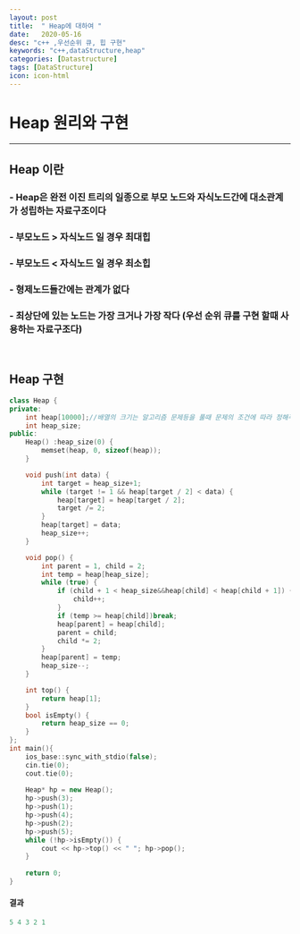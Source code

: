 ```yaml
---
layout: post
title:  " Heap에 대하여 "
date:   2020-05-16
desc: "c++ ,우선순위 큐, 힙 구현"
keywords: "c++,dataStructure,heap"
categories: [Datastructure]
tags: [DataStructure]
icon: icon-html
---
```

Heap 원리와 구현
===

---
## Heap 이란
### - Heap은 완전 이진 트리의 일종으로 부모 노드와 자식노드간에 대소관계가 성립하는 자료구조이다
### - 부모노드 > 자식노드 일 경우 최대힙
### - 부모노드 < 자식노드 일 경우 최소힙 
### - 형제노드들간에는 관계가 없다
### - 최상단에 있는 노드는 가장 크거나 가장 작다 (우선 순위 큐를 구현 할때 사용하는 자료구조다)

<br/>

## Heap 구현

``` c++
class Heap {
private:
	int heap[10000];//배열의 크기는 알고리즘 문제등을 풀때 문제의 조건에 따라 정해주면 됩니다.
	int heap_size;
public:
    Heap() :heap_size(0) {
		memset(heap, 0, sizeof(heap));
	}

	void push(int data) {
        int target = heap_size+1;
        while (target != 1 && heap[target / 2] < data) {
            heap[target] = heap[target / 2];
            target /= 2;
        }
        heap[target] = data;
        heap_size++;
    }

    void pop() {
        int parent = 1, child = 2;
        int temp = heap[heap_size];
        while (true) {
			if (child + 1 < heap_size&&heap[child] < heap[child + 1]) {
				child++;
			}
			if (temp >= heap[child])break;
			heap[parent] = heap[child];
			parent = child;
			child *= 2;
		}
		heap[parent] = temp;
		heap_size--;
	}

	int top() {
		return heap[1];
	}
	bool isEmpty() {
		return heap_size == 0;
	}
};
int main(){
    ios_base::sync_with_stdio(false);
    cin.tie(0);
    cout.tie(0);
	
    Heap* hp = new Heap();
    hp->push(3);
    hp->push(1);
    hp->push(4);
    hp->push(2);
	hp->push(5);
    while (!hp->isEmpty()) {
        cout << hp->top() << " "; hp->pop();
    }
	
    return 0;
}
```
#### 결과

``` c++
5 4 3 2 1

```